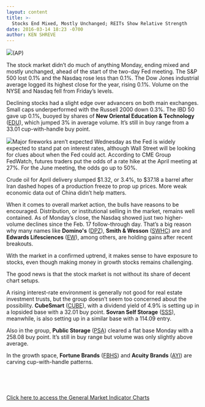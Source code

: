 ```yaml
---
layout: content
title: >-
  Stocks End Mixed, Mostly Unchanged; REITs Show Relative Strength
date: 2016-03-14 18:23 -0700
author: KEN SHREVE
---
```






![](https://www.investors.com/wp-content/uploads/2016/03/BigPic_031416_ap.jpg)(AP)









The stock market didn’t do much of anything Monday, ending mixed and mostly unchanged, ahead of the start of the two-day Fed meeting. The S&P 500 lost 0.1% and the Nasdaq rose less than 0.1%. The Dow Jones industrial average logged its highest close for the year, rising 0.1%. Volume on the NYSE and Nasdaq fell from Friday’s levels.


Declining stocks had a slight edge over advancers on both main exchanges. Small caps underperformed with the Russell 2000 down 0.3%. The IBD 50 gave up 0.1%, buoyed by shares of **New Oriental Education & Technology** ([EDU](https://research.investors.com/quote.aspx?symbol=EDU)), which jumped 3% in average volume. It’s still in buy range from a 33.01 cup-with-handle buy point.


![](https://www.investors.com/wp-content/uploads/2016/03/MP031116-2-180x300.jpg)Major fireworks aren’t expected Wednesday as the Fed is widely expected to stand pat on interest rates, although Wall Street will be looking for clues about when the Fed could act. According to CME Group FedWatch, futures traders put the odds of a rate hike at the April meeting at 27%. For the June meeting, the odds go up to 50%.


Crude oil for April delivery slumped $1.32, or 3.4%, to $37.18 a barrel after Iran dashed hopes of a production freeze to prop up prices. More weak economic data out of China didn’t help matters.


When it comes to overall market action, the bulls have reasons to be encouraged. Distribution, or institutional selling in the market, remains well contained. As of Monday’s close, the Nasdaq showed just two higher-volume declines since the Feb. 17 follow-through day. That’s a big reason why many names like **Domino's** ([DPZ](https://research.investors.com/quote.aspx?symbol=DPZ)), **Smith & Wesson** ([SWHC](https://research.investors.com/quote.aspx?symbol=SWHC)) are and **Edwards Lifesciences** ([EW](https://research.investors.com/quote.aspx?symbol=EW)), among others, are holding gains after recent breakouts.


With the market in a confirmed uptrend, it makes sense to have exposure to stocks, even though making money in growth stocks remains challenging.


The good news is that the stock market is not without its share of decent chart setups.


A rising interest-rate environment is generally not good for real estate investment trusts, but the group doesn’t seem too concerned about the possibility. **CubeSmart** ([CUBE](https://research.investors.com/quote.aspx?symbol=CUBE)), with a dividend yield of 4.9% is setting up in a lopsided base with a 32.01 buy point. **Sovran Self Storage** ([SSS](https://research.investors.com/quote.aspx?symbol=SSS)), meanwhile, is also setting up in a similar base with a 114.09 entry.


Also in the group, **Public Storage** ([PSA](https://research.investors.com/quote.aspx?symbol=PSA)) cleared a flat base Monday with a 258.08 buy point. It’s still in buy range but volume was only slightly above average.


In the growth space, **Fortune Brands** ([FBHS](https://research.investors.com/quote.aspx?symbol=FBHS)) and **Acuity Brands** ([AYI](https://research.investors.com/quote.aspx?symbol=AYI)) are carving cup-with-handle patterns.


 


 


[Click here to access the General Market Indicator Charts](https://www.investors.com/wp-content/uploads/2016/03/GMI_031516.pdf)




